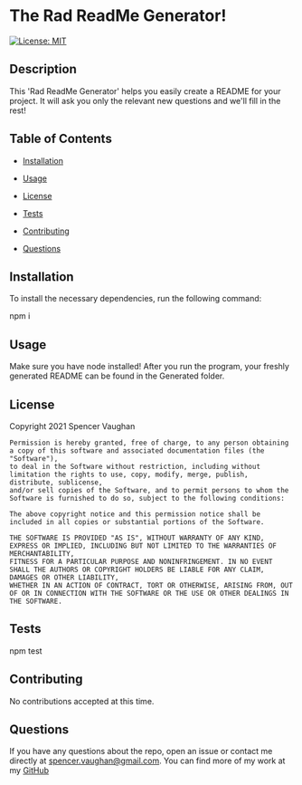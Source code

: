 
  # The Rad ReadMe Generator!

  [![License: MIT](https://img.shields.io/badge/License-MIT-yellow.svg)](https://opensource.org/licenses/MIT)
  
  ## Description
  
  This 'Rad ReadMe Generator' helps you easily create a README for your project. It will ask you only the relevant new questions and we'll fill in the rest!
  
  ## Table of Contents
  
  * [Installation](#installation)
  
  * [Usage](#usage)
  
  * [License](#license)
  
  * [Tests](#tests)
  
  * [Contributing](#contributing)
  
  * [Questions](#questions)
  
  ## Installation
  
  To install the necessary dependencies, run the following command:
  
  npm i
  
  ## Usage
  
  Make sure you have node installed! After you run the program, your freshly generated README can be found in the Generated folder.
  
  ## License
  
  Copyright 2021 Spencer Vaughan

  
    Permission is hereby granted, free of charge, to any person obtaining a copy of this software and associated documentation files (the "Software"), 
    to deal in the Software without restriction, including without limitation the rights to use, copy, modify, merge, publish, distribute, sublicense, 
    and/or sell copies of the Software, and to permit persons to whom the Software is furnished to do so, subject to the following conditions:

    The above copyright notice and this permission notice shall be included in all copies or substantial portions of the Software.
    
    THE SOFTWARE IS PROVIDED "AS IS", WITHOUT WARRANTY OF ANY KIND, EXPRESS OR IMPLIED, INCLUDING BUT NOT LIMITED TO THE WARRANTIES OF MERCHANTABILITY, 
    FITNESS FOR A PARTICULAR PURPOSE AND NONINFRINGEMENT. IN NO EVENT SHALL THE AUTHORS OR COPYRIGHT HOLDERS BE LIABLE FOR ANY CLAIM, DAMAGES OR OTHER LIABILITY, 
    WHETHER IN AN ACTION OF CONTRACT, TORT OR OTHERWISE, ARISING FROM, OUT OF OR IN CONNECTION WITH THE SOFTWARE OR THE USE OR OTHER DEALINGS IN THE SOFTWARE.
    
  
  ## Tests
  
  

  npm test
  
  
  ## Contributing
  
  No contributions accepted at this time.
  
  ## Questions
  
  If you have any questions about the repo, open an issue or contact me directly at spencer.vaughan@gmail.com. You can find more of my work at my [GitHub](https://github.com/spencerv86)
